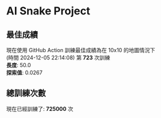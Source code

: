 
# AI Snake Project

## **最佳成績**












































現在使用 GitHub Action 訓練最佳成績為在 10x10 的地圖情況下  
(時間 2024-12-05 22:14:08) 第 **723** 次訓練  
**長度**: 50.0  
**探索值**: 0.0267

























































































## 總訓練次數
現在已經訓練了: **725000** 次

